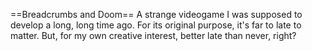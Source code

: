 ==Breadcrumbs and Doom==
A strange videogame I was supposed to develop a long, long time ago. For its original purpose, it's far to late to matter. But, for my own creative interest, better late than never, right?